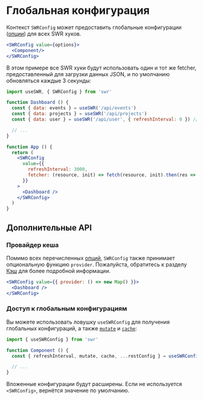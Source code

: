 # Глобальная конфигурация

Контекст `SWRConfig` может предоставить глобальные конфигурации ([опции](/docs/options)) для всех SWR хуков.

```jsx
<SWRConfig value={options}>
  <Component/>
</SWRConfig>
```

В этом примере все SWR хуки будут использовать один и тот же fetcher, предоставленный для загрузки данных JSON, и по умолчанию обновляться каждые 3 секунды:

```jsx
import useSWR, { SWRConfig } from 'swr'

function Dashboard () {
  const { data: events } = useSWR('/api/events')
  const { data: projects } = useSWR('/api/projects')
  const { data: user } = useSWR('/api/user', { refreshInterval: 0 }) // переопределение

  // ...
}

function App () {
  return (
    <SWRConfig
      value={{
        refreshInterval: 3000,
        fetcher: (resource, init) => fetch(resource, init).then(res => res.json())
      }}
    >
      <Dashboard />
    </SWRConfig>
  )
}
```

## Дополнительные API

### Провайдер кеша

Помимо всех перечисленных [опций](/docs/options), `SWRConfig` также принимает опциональную функцию `provider`.
Пожалуйста, обратитесь к разделу [Кэш](/docs/advanced/cache) для более подробной информации.

```jsx
<SWRConfig value={{ provider: () => new Map() }}>
  <Dashboard />
</SWRConfig>
```

### Доступ к глобальным конфигурациям

Вы можете использовать ловушку `useSWRConfig` для получения глобальных конфигураций,
а также [`mutate`](/docs/mutation) и [`cache`](/docs/advanced/cache):

```jsx
import { useSWRConfig } from 'swr'

function Component () {
  const { refreshInterval, mutate, cache, ...restConfig } = useSWRConfig()

  // ...
}
```

Вложенные конфигурации будут расширены. Если не используется `<SWRConfig>`, вернётся значение по умолчанию.
